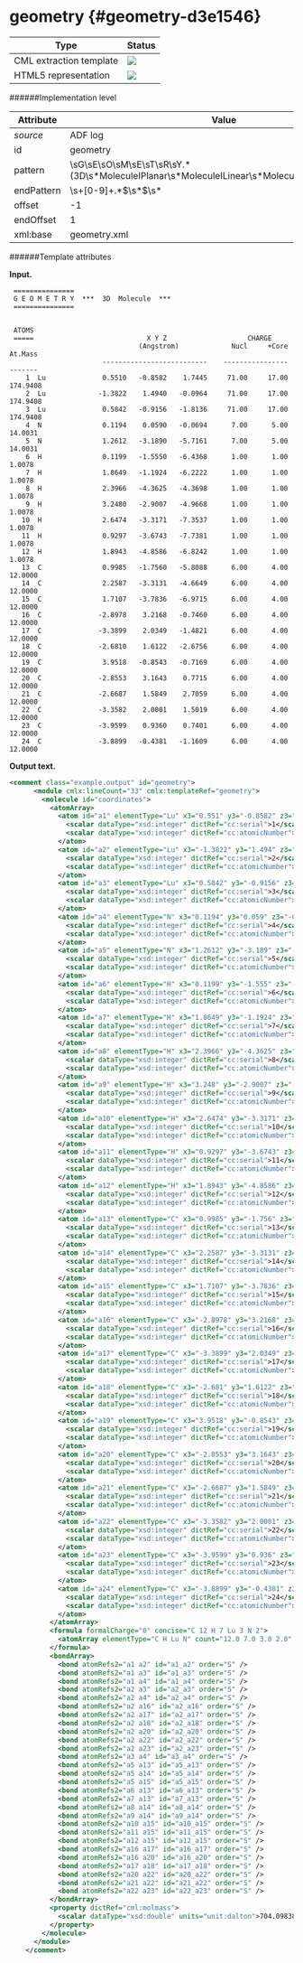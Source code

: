 # geometry {#geometry-d3e1546}


| Type                                                                                                                                                | Status                                                                                                                                              |
|----|----|
| CML extraction template                                                                                                                             | ![](/imgs/Total.png)                                                                                                                                |
| HTML5 representation                                                                                                                                | ![](/imgs/Total.png)                                                                                                                                |

######Implementation level

| Attribute                                                                                                                                           | Value                                                                                                                                               |
|----|----|
| *source*                                                                                                                                            | ADF log                                                                                                                                             |
| id                                                                                                                                                  | geometry                                                                                                                                            |
| pattern                                                                                                                                             | \\sG\\sE\\sO\\sM\\sE\\sT\\sR\\sY.\*(3D\\s\*MoleculeIPlanar\\s\*MoleculeILinear\\s\*MoleculeISingle\\s\*Atom).\*                                     |
| endPattern                                                                                                                                          | \\s+\[0-9\]+.\*\$\\s\*\$\\s\*                                                                                                                       |
| offset                                                                                                                                              | -1                                                                                                                                                  |
| endOffset                                                                                                                                           | 1                                                                                                                                                   |
| xml:base                                                                                                                                            | geometry.xml                                                                                                                                        |

######Template attributes

**Input.**


     ===============
     G E O M E T R Y  ***  3D  Molecule  ***
     ===============
      

     ATOMS
     =====                            X Y Z                    CHARGE
                                    (Angstrom)             Nucl     +Core       At.Mass
                           --------------------------    ----------------       -------
        1  Lu              0.5510   -0.8582    1.7445     71.00     17.00      174.9408
        2  Lu             -1.3822    1.4940   -0.0964     71.00     17.00      174.9408
        3  Lu              0.5842   -0.9156   -1.8136     71.00     17.00      174.9408
        4  N               0.1194    0.0590   -0.0694      7.00      5.00       14.0031
        5  N               1.2612   -3.1890   -5.7161      7.00      5.00       14.0031
        6  H               0.1199   -1.5550   -6.4368      1.00      1.00        1.0078
        7  H               1.8649   -1.1924   -6.2222      1.00      1.00        1.0078
        8  H               2.3966   -4.3625   -4.3698      1.00      1.00        1.0078
        9  H               3.2480   -2.9007   -4.9668      1.00      1.00        1.0078
       10  H               2.6474   -3.3171   -7.3537      1.00      1.00        1.0078
       11  H               0.9297   -3.6743   -7.7381      1.00      1.00        1.0078
       12  H               1.8943   -4.8586   -6.8242      1.00      1.00        1.0078
       13  C               0.9985   -1.7560   -5.8088      6.00      4.00       12.0000
       14  C               2.2587   -3.3131   -4.6649      6.00      4.00       12.0000
       15  C               1.7107   -3.7836   -6.9715      6.00      4.00       12.0000
       16  C              -2.8978    3.2168   -0.7460      6.00      4.00       12.0000
       17  C              -3.3899    2.0349   -1.4821      6.00      4.00       12.0000
       18  C              -2.6810    1.6122   -2.6756      6.00      4.00       12.0000
       19  C               3.9518   -0.8543   -0.7169      6.00      4.00       12.0000
       20  C              -2.8553    3.1643    0.7715      6.00      4.00       12.0000
       21  C              -2.6687    1.5849    2.7059      6.00      4.00       12.0000
       22  C              -3.3582    2.0001    1.5019      6.00      4.00       12.0000
       23  C              -3.9599    0.9360    0.7401      6.00      4.00       12.0000
       24  C              -3.8899   -0.4381   -1.1609      6.00      4.00       12.0000


        

**Output text.**

```xml
<comment class="example.output" id="geometry">
      <module cmlx:lineCount="33" cmlx:templateRef="geometry">
        <molecule id="coordinates">
          <atomArray>
            <atom id="a1" elementType="Lu" x3="0.551" y3="-0.8582" z3="1.7445">
              <scalar dataType="xsd:integer" dictRef="cc:serial">1</scalar>
              <scalar dataType="xsd:integer" dictRef="cc:atomicNumber">71</scalar>
            </atom>
            <atom id="a2" elementType="Lu" x3="-1.3822" y3="1.494" z3="-0.0964">
              <scalar dataType="xsd:integer" dictRef="cc:serial">2</scalar>
              <scalar dataType="xsd:integer" dictRef="cc:atomicNumber">71</scalar>
            </atom>
            <atom id="a3" elementType="Lu" x3="0.5842" y3="-0.9156" z3="-1.8136">
              <scalar dataType="xsd:integer" dictRef="cc:serial">3</scalar>
              <scalar dataType="xsd:integer" dictRef="cc:atomicNumber">71</scalar>
            </atom>
            <atom id="a4" elementType="N" x3="0.1194" y3="0.059" z3="-0.0694">
              <scalar dataType="xsd:integer" dictRef="cc:serial">4</scalar>
              <scalar dataType="xsd:integer" dictRef="cc:atomicNumber">7</scalar>
            </atom>
            <atom id="a5" elementType="N" x3="1.2612" y3="-3.189" z3="-5.7161">
              <scalar dataType="xsd:integer" dictRef="cc:serial">5</scalar>
              <scalar dataType="xsd:integer" dictRef="cc:atomicNumber">7</scalar>
            </atom>
            <atom id="a6" elementType="H" x3="0.1199" y3="-1.555" z3="-6.4368">
              <scalar dataType="xsd:integer" dictRef="cc:serial">6</scalar>
              <scalar dataType="xsd:integer" dictRef="cc:atomicNumber">1</scalar>
            </atom>
            <atom id="a7" elementType="H" x3="1.8649" y3="-1.1924" z3="-6.2222">
              <scalar dataType="xsd:integer" dictRef="cc:serial">7</scalar>
              <scalar dataType="xsd:integer" dictRef="cc:atomicNumber">1</scalar>
            </atom>
            <atom id="a8" elementType="H" x3="2.3966" y3="-4.3625" z3="-4.3698">
              <scalar dataType="xsd:integer" dictRef="cc:serial">8</scalar>
              <scalar dataType="xsd:integer" dictRef="cc:atomicNumber">1</scalar>
            </atom>
            <atom id="a9" elementType="H" x3="3.248" y3="-2.9007" z3="-4.9668">
              <scalar dataType="xsd:integer" dictRef="cc:serial">9</scalar>
              <scalar dataType="xsd:integer" dictRef="cc:atomicNumber">1</scalar>
            </atom>
            <atom id="a10" elementType="H" x3="2.6474" y3="-3.3171" z3="-7.3537">
              <scalar dataType="xsd:integer" dictRef="cc:serial">10</scalar>
              <scalar dataType="xsd:integer" dictRef="cc:atomicNumber">1</scalar>
            </atom>
            <atom id="a11" elementType="H" x3="0.9297" y3="-3.6743" z3="-7.7381">
              <scalar dataType="xsd:integer" dictRef="cc:serial">11</scalar>
              <scalar dataType="xsd:integer" dictRef="cc:atomicNumber">1</scalar>
            </atom>
            <atom id="a12" elementType="H" x3="1.8943" y3="-4.8586" z3="-6.8242">
              <scalar dataType="xsd:integer" dictRef="cc:serial">12</scalar>
              <scalar dataType="xsd:integer" dictRef="cc:atomicNumber">1</scalar>
            </atom>
            <atom id="a13" elementType="C" x3="0.9985" y3="-1.756" z3="-5.8088">
              <scalar dataType="xsd:integer" dictRef="cc:serial">13</scalar>
              <scalar dataType="xsd:integer" dictRef="cc:atomicNumber">6</scalar>
            </atom>
            <atom id="a14" elementType="C" x3="2.2587" y3="-3.3131" z3="-4.6649">
              <scalar dataType="xsd:integer" dictRef="cc:serial">14</scalar>
              <scalar dataType="xsd:integer" dictRef="cc:atomicNumber">6</scalar>
            </atom>
            <atom id="a15" elementType="C" x3="1.7107" y3="-3.7836" z3="-6.9715">
              <scalar dataType="xsd:integer" dictRef="cc:serial">15</scalar>
              <scalar dataType="xsd:integer" dictRef="cc:atomicNumber">6</scalar>
            </atom>
            <atom id="a16" elementType="C" x3="-2.8978" y3="3.2168" z3="-0.746">
              <scalar dataType="xsd:integer" dictRef="cc:serial">16</scalar>
              <scalar dataType="xsd:integer" dictRef="cc:atomicNumber">6</scalar>
            </atom>
            <atom id="a17" elementType="C" x3="-3.3899" y3="2.0349" z3="-1.4821">
              <scalar dataType="xsd:integer" dictRef="cc:serial">17</scalar>
              <scalar dataType="xsd:integer" dictRef="cc:atomicNumber">6</scalar>
            </atom>
            <atom id="a18" elementType="C" x3="-2.681" y3="1.6122" z3="-2.6756">
              <scalar dataType="xsd:integer" dictRef="cc:serial">18</scalar>
              <scalar dataType="xsd:integer" dictRef="cc:atomicNumber">6</scalar>
            </atom>
            <atom id="a19" elementType="C" x3="3.9518" y3="-0.8543" z3="-0.7169">
              <scalar dataType="xsd:integer" dictRef="cc:serial">19</scalar>
              <scalar dataType="xsd:integer" dictRef="cc:atomicNumber">6</scalar>
            </atom>
            <atom id="a20" elementType="C" x3="-2.8553" y3="3.1643" z3="0.7715">
              <scalar dataType="xsd:integer" dictRef="cc:serial">20</scalar>
              <scalar dataType="xsd:integer" dictRef="cc:atomicNumber">6</scalar>
            </atom>
            <atom id="a21" elementType="C" x3="-2.6687" y3="1.5849" z3="2.7059">
              <scalar dataType="xsd:integer" dictRef="cc:serial">21</scalar>
              <scalar dataType="xsd:integer" dictRef="cc:atomicNumber">6</scalar>
            </atom>
            <atom id="a22" elementType="C" x3="-3.3582" y3="2.0001" z3="1.5019">
              <scalar dataType="xsd:integer" dictRef="cc:serial">22</scalar>
              <scalar dataType="xsd:integer" dictRef="cc:atomicNumber">6</scalar>
            </atom>
            <atom id="a23" elementType="C" x3="-3.9599" y3="0.936" z3="0.7401">
              <scalar dataType="xsd:integer" dictRef="cc:serial">23</scalar>
              <scalar dataType="xsd:integer" dictRef="cc:atomicNumber">6</scalar>
            </atom>
            <atom id="a24" elementType="C" x3="-3.8899" y3="-0.4381" z3="-1.1609">
              <scalar dataType="xsd:integer" dictRef="cc:serial">24</scalar>
              <scalar dataType="xsd:integer" dictRef="cc:atomicNumber">6</scalar>
            </atom>
          </atomArray>
          <formula formalCharge="0" concise="C 12 H 7 Lu 3 N 2">
            <atomArray elementType="C H Lu N" count="12.0 7.0 3.0 2.0" />
          </formula>
          <bondArray>
            <bond atomRefs2="a1 a2" id="a1_a2" order="S" />
            <bond atomRefs2="a1 a3" id="a1_a3" order="S" />
            <bond atomRefs2="a1 a4" id="a1_a4" order="S" />
            <bond atomRefs2="a2 a3" id="a2_a3" order="S" />
            <bond atomRefs2="a2 a4" id="a2_a4" order="S" />
            <bond atomRefs2="a2 a16" id="a2_a16" order="S" />
            <bond atomRefs2="a2 a17" id="a2_a17" order="S" />
            <bond atomRefs2="a2 a18" id="a2_a18" order="S" />
            <bond atomRefs2="a2 a20" id="a2_a20" order="S" />
            <bond atomRefs2="a2 a22" id="a2_a22" order="S" />
            <bond atomRefs2="a2 a23" id="a2_a23" order="S" />
            <bond atomRefs2="a3 a4" id="a3_a4" order="S" />
            <bond atomRefs2="a5 a13" id="a5_a13" order="S" />
            <bond atomRefs2="a5 a14" id="a5_a14" order="S" />
            <bond atomRefs2="a5 a15" id="a5_a15" order="S" />
            <bond atomRefs2="a6 a13" id="a6_a13" order="S" />
            <bond atomRefs2="a7 a13" id="a7_a13" order="S" />
            <bond atomRefs2="a8 a14" id="a8_a14" order="S" />
            <bond atomRefs2="a9 a14" id="a9_a14" order="S" />
            <bond atomRefs2="a10 a15" id="a10_a15" order="S" />
            <bond atomRefs2="a11 a15" id="a11_a15" order="S" />
            <bond atomRefs2="a12 a15" id="a12_a15" order="S" />
            <bond atomRefs2="a16 a17" id="a16_a17" order="S" />
            <bond atomRefs2="a16 a20" id="a16_a20" order="S" />
            <bond atomRefs2="a17 a18" id="a17_a18" order="S" />
            <bond atomRefs2="a20 a22" id="a20_a22" order="S" />
            <bond atomRefs2="a21 a22" id="a21_a22" order="S" />
            <bond atomRefs2="a22 a23" id="a22_a23" order="S" />
          </bondArray>
          <property dictRef="cml:molmass">
            <scalar dataType="xsd:double" units="unit:dalton">704.0983800000001</scalar>
          </property>
        </molecule>
      </module>   
    </comment>
```
